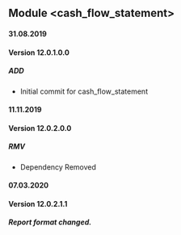 ## Module <cash_flow_statement>

#### 31.08.2019
#### Version 12.0.1.0.0
##### ADD
- Initial commit for cash_flow_statement


#### 11.11.2019
#### Version 12.0.2.0.0
##### RMV
- Dependency Removed

#### 07.03.2020
#### Version 12.0.2.1.1
##### Report format changed.



